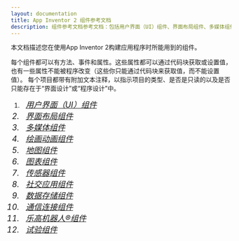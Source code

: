 ```yaml
---
layout: documentation
title: App Inventor 2 组件参考文档
description: 组件参考文档参考文档：包括用户界面（UI）组件、界面布局组件、多媒体组件、绘画动画组件、地图组件、图表组件、传感器组件、社交应用组件、数据存储组件、通信连接组件、乐高机器人®组件、试验组件。
---
```


本文档描述您在使用App Inventor 2构建应用程序时所能用到的组件。

每个组件都可以有方法、事件和属性。这些属性都可以通过代码块获取或设置值，也有一些属性不能被程序改变（这些你只能通过代码块来获取值，而不能设置值）。 每个项目都带有附加文本注释，以指示项目的类型、是否是只读的以及是否只能存在于“界面设计”或“程序设计”中。

1. <i class="mdi mdi-math-compass" style="font-size: 18px;"/>&nbsp;&nbsp;[用户界面（UI）组件](userinterface.html)
1. <i class="mdi mdi-view-split-horizontal" style="font-size: 18px;"/>&nbsp;&nbsp;[界面布局组件](layout.html)
1. <i class="mdi mdi-movie-open-outline" style="font-size: 18px;"/>&nbsp;&nbsp;[多媒体组件](media.html)
1. <i class="mdi mdi-draw" style="font-size: 18px;"/>&nbsp;&nbsp;[绘画动画组件](animation.html)
1. <i class="mdi mdi-map-outline" style="font-size: 18px;"/>&nbsp;&nbsp;[地图组件](maps.html)
1. <i class="mdi mdi-chart-line" style="font-size: 18px;"/>&nbsp;&nbsp;[图表组件](charts.html)
1. <i class="mdi mdi-memory" style="font-size: 18px;"/>&nbsp;&nbsp;[传感器组件](sensors.html)
1. <i class="mdi mdi-share-variant-outline" style="font-size: 18px;"/>&nbsp;&nbsp;[社交应用组件](social.html)
1. <i class="mdi mdi-database" style="font-size: 18px;"/>&nbsp;&nbsp;[数据存储组件](storage.html)
1. <i class="mdi mdi-access-point" style="font-size: 18px;"/>&nbsp;&nbsp;[通信连接组件](connectivity.html)
1. <i class="mdi mdi-toy-brick-outline" style="font-size: 18px;"/>&nbsp;&nbsp;[乐高机器人®组件](legomindstorms.html)
1. <i class="mdi mdi-bug-outline" style="font-size: 18px;"/>&nbsp;&nbsp;[试验组件](experimental.html)
